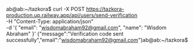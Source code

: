 ab@ab:~/tazkora$ curl -X POST https://tazkora-production.up.railway.app/api/users/send-verification \
-H "Content-Type: application/json" \
-d '{
    "email": "wisdomabraham92@gmail.com",
    "name": "Wisdom Abraham"
}'
{"message":"Verification code sent successfully","email":"wisdomabraham92@gmail.com"}ab@ab:~/tazkora$ 




